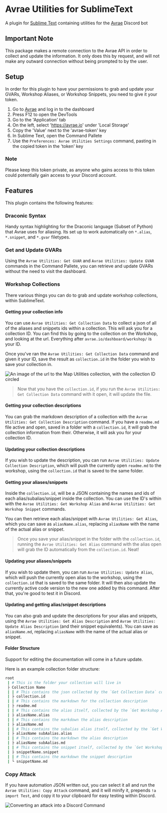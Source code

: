 # Avrae Utilities for SublimeText
A plugin for [Sublime Text](https://www.sublimetext.com/) containing utilities for the [Avrae](https://avrae.io) Discord bot

## Important Note
This package makes a remote connection to the Avrae API in order to collect and update the information. It only does this by request, and will not make any outward connection without being prompted to by the user.

## Setup
In order for this plugin to have your permissions to grab and update your GVARs, Workshop Aliases, or Workshop Snippets, you need to give it your token.

1. Go to [Avrae](https://avrae.io) and log in to the dashboard
2. Press F12 to open the DevTools
3. Go to the 'Application' tab
4. On the left, select 'https://avrae.io' under 'Local Storage'
5. Copy the 'Value' next to the 'avrae-token' key
6. In Sublime Text, open the Command Pallete
7. Use the ``Preferences: Avrae Utilities Settings`` command, pasting in the copied token in the 'token' key

### Note
Please keep this token private, as anyone who gains access to this token could potentially gain access to your Discord account.

## Features
This plugin contains the following features:

### Draconic Syntax
Handy syntax highlighting for the Draconic language (Subset of Python) that Avrae uses for aliasing. Its set up to work automatically on `*.alias`, `*.snippet`, and `*.gvar` filetypes.

### Get and Update GVARs
Using the ``Avrae Utilities: Get GVAR`` and ``Avrae Utilities: Update GVAR`` commands in the Command Pallete, you can retrieve and update GVARs without the need to visit the dashboard.

### Workshop Collections
There various things you can do to grab and update workshop collections, within SublimeText.

#### Getting your collection info
You can use ``Avrae Utilities: Get Collection Data`` to collect a json of all of the aliases and snippets ids within a collection. This will ask you for a collection ID. You can find this by going to the collection on the Workshop, and looking at the url. Everything after ``avrae.io/dashboard/workshop/`` is your ID.

Once you've ran the ``Avrae Utilities: Get Collection Data`` command and given it your ID, save the result as `collection.id` in the folder you wish to save your collection in. 

![An image of the url to the Map Utilities collection, with the collection ID circled](https://media.discordapp.net/attachments/666401385335750666/877414197842030612/unknown.png)

> Now that you have the `collection.id`, if you run the ``Avrae Utilities: Get Collection Data`` command with it open, it will update the file.

#### Getting your collection descriptions
You can grab the markdown description of a collection with the ``Avrae Utilities: Get Collection Description`` command. If you have a `readme.md` file active and open, saved in a folder with a `collection.id`, it will grab the collection information from their. Otherwise, it will ask you for your collection ID.

#### Updating your collection descriptions
If you wish to update the description, you can run ``Avrae Utilities: Update Collection Description``, which will push the currently open `readme.md` to the workshop, using the `collection.id` that is saved to the same folder.

#### Getting your aliases/snippets
Inside the `collection.id`, will be a JSON containing the names and ids of each alias/subalias/snippet inside the collection. You can use the ID's within with the ``Avrae Utilities: Get Workshop Alias`` and ``Avrae Utilities: Get Workshop Snippet`` commands.

You can then retrieve each alias/snippet with ``Avrae Utilities: Get Alias``, which you can save as ``aliasName.alias``, replacing ``aliasName`` with the name of the actual alias or snippet.

> Once you save your alias/snippet in the folder with the `collection.id`, running the ``Avrae Utilities: Get Alias`` command with the alias open will grab the ID automatically from the `collection.id`. Neat!

#### Updating your aliases/snippets
If you wish to update them, you can run ``Avrae Utilities: Update Alias``, which will push the currently open alias to the workshop, using the `collection.id` that is saved to the same folder. It will then also update the currently active code version to the new one added by this command. After that, you're good to test it in Discord.

#### Updating and getting alias/snippet descriptions
You can also grab and update the descriptions for your alias and snippets, using the ``Avrae Utilities: Get Alias Description`` and ``Avrae Utilities: Update Alias Description`` (and their snippet equivalents). You can save as ``aliasName.md``, replacing ``aliasName`` with the name of the actual alias or snippet.

#### Folder Structure
Support for editing the documentation will come in a future update.

Here is an example collection folder structure:
```bash
root
 | # This is the folder your collection will live in
 ├ Collection Name
 | | # This contains the json collected by the `Get Collection Data` command
 | ├ collection.id 
 | | # This contains the markdown for the collection description
 | ├ readme.md 
 | | # This contains the alias itself, collected by the `Get Workshop Alias` command, and updated with the `Update Workshop Alias` command
 | ├ aliasName.alias 
 | | # This contains the markdown the alias description
 | ├ aliasName.md 
 | | # This contains the subalias alias itself, collected by the `Get Workshop Alias` command, and updated with the `Update Workshop Alias` command
 | ├ aliasName subAalias.alias 
 | | # This contains the markdown the alias description
 | ├ aliasName subAalias.md 
 | | # This contains the snippet itself, collected by the `Get Workshop Snippet` command, and updated with the `Update Workshop Snippet` command
 | ├ snippetName.snippet 
 | | # This contains the markdown the snippet description
 | └ snippetName.md 
```

### Copy Attack
If you have automation JSON written out, you can select it all and run the ``Avrae Utilities: Copy Attack`` command, and it will minify it, prepends ``!a import Test``, and copy it to your clipboard for easy testing within Discord.

![Converting an attack into a Discord Command](https://media.discordapp.net/attachments/666401385335750666/877409550733566002/2021-08-17_22-32-12.gif)